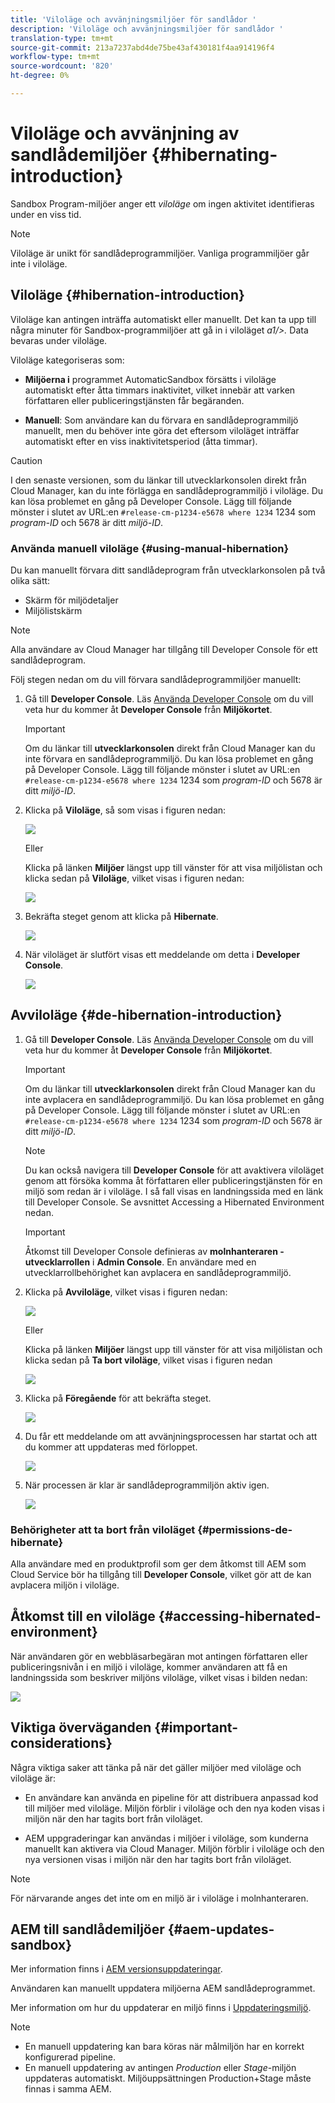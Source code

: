 ```yaml
---
title: 'Viloläge och avvänjningsmiljöer för sandlådor '
description: 'Viloläge och avvänjningsmiljöer för sandlådor '
translation-type: tm+mt
source-git-commit: 213a7237abd4de75be43af430181f4aa914196f4
workflow-type: tm+mt
source-wordcount: '820'
ht-degree: 0%

---
```



# Viloläge och avvänjning av sandlådemiljöer {#hibernating-introduction}

Sandbox Program-miljöer anger ett *viloläge* om ingen aktivitet identifieras under en viss tid.

>[!NOTE]
>Viloläge är unikt för sandlådeprogrammiljöer. Vanliga programmiljöer går inte i viloläge.

## Viloläge {#hibernation-introduction}

Viloläge kan antingen inträffa automatiskt eller manuellt. Det kan ta upp till några minuter för Sandbox-programmiljöer att gå in i viloläget *a1/>.* Data bevaras under viloläge.

Viloläge kategoriseras som:

* **Miljöerna i**  programmet AutomaticSandbox försätts i viloläge automatiskt efter åtta timmars inaktivitet, vilket innebär att varken författaren eller publiceringstjänsten får begäranden.

* **Manuell**: Som användare kan du förvara en sandlådeprogrammiljö manuellt, men du behöver inte göra det eftersom viloläget inträffar automatiskt efter en viss inaktivitetsperiod (åtta timmar).

>[!CAUTION]
>I den senaste versionen, som du länkar till utvecklarkonsolen direkt från Cloud Manager, kan du inte förlägga en sandlådeprogrammiljö i viloläge. Du kan lösa problemet en gång på Developer Console. Lägg till följande mönster i slutet av URL:en `#release-cm-p1234-e5678 where 1234` 1234 som *program-ID* och 5678 är ditt *miljö-ID*.

### Använda manuell viloläge {#using-manual-hibernation}

Du kan manuellt förvara ditt sandlådeprogram från utvecklarkonsolen på två olika sätt:

* Skärm för miljödetaljer
* Miljölistskärm

>[!NOTE]
>Alla användare av Cloud Manager har tillgång till Developer Console för ett sandlådeprogram.

Följ stegen nedan om du vill förvara sandlådeprogrammiljöer manuellt:

1. Gå till **Developer Console**.
Läs [Använda Developer Console](/help/implementing/cloud-manager/manage-environments.md#accessing-developer-console) om du vill veta hur du kommer åt **Developer Console** från **Miljökortet**.
   >[!IMPORTANT]
   >Om du länkar till **utvecklarkonsolen** direkt från Cloud Manager kan du inte förvara en sandlådeprogrammiljö. Du kan lösa problemet en gång på Developer Console. Lägg till följande mönster i slutet av URL:en `#release-cm-p1234-e5678 where 1234` 1234 som *program-ID* och 5678 är ditt *miljö-ID*.

1. Klicka på **Viloläge**, så som visas i figuren nedan:

   ![](assets/hibernate-1.png)

   Eller

   Klicka på länken **Miljöer** längst upp till vänster för att visa miljölistan och klicka sedan på **Viloläge**, vilket visas i figuren nedan:

   ![](assets/hibernate-1b.png)

1. Bekräfta steget genom att klicka på **Hibernate**.

   ![](assets/hibernate-2.png)

1. När viloläget är slutfört visas ett meddelande om detta i **Developer Console**.

   ![](assets/hibernate-4.png)


## Avviloläge {#de-hibernation-introduction}

1. Gå till **Developer Console**.
Läs [Använda Developer Console](/help/implementing/cloud-manager/manage-environments.md#accessing-developer-console) om du vill veta hur du kommer åt **Developer Console** från **Miljökortet**.

   >[!IMPORTANT]
   >Om du länkar till **utvecklarkonsolen** direkt från Cloud Manager kan du inte avplacera en sandlådeprogrammiljö. Du kan lösa problemet en gång på Developer Console. Lägg till följande mönster i slutet av URL:en `#release-cm-p1234-e5678 where 1234` 1234 som *program-ID* och 5678 är ditt *miljö-ID*.

   >[!NOTE]
   >Du kan också navigera till **Developer Console** för att avaktivera viloläget genom att försöka komma åt författaren eller publiceringstjänsten för en miljö som redan är i viloläge. I så fall visas en landningssida med en länk till Developer Console. Se avsnittet Accessing a Hibernated Environment nedan.

   >[!IMPORTANT]
   >Åtkomst till Developer Console definieras av **molnhanteraren - utvecklarrollen** i **Admin Console**. En användare med en utvecklarrollbehörighet kan avplacera en sandlådeprogrammiljö.

1. Klicka på **Avviloläge**, vilket visas i figuren nedan:

   ![](assets/de-hibernation-img1.png)

   Eller

   Klicka på länken **Miljöer** längst upp till vänster för att visa miljölistan och klicka sedan på **Ta bort viloläge**, vilket visas i figuren nedan

   ![](assets/de-hibernate-1b.png)


1. Klicka på **Föregående** för att bekräfta steget.

   ![](assets/de-hibernation-img2.png)

1. Du får ett meddelande om att avvänjningsprocessen har startat och att du kommer att uppdateras med förloppet.

   ![](assets/de-hibernation-img3.png)

1. När processen är klar är sandlådeprogrammiljön aktiv igen.

   ![](assets/de-hibernation-img4.png)

### Behörigheter att ta bort från viloläget {#permissions-de-hibernate}

Alla användare med en produktprofil som ger dem åtkomst till AEM som Cloud Service bör ha tillgång till **Developer Console**, vilket gör att de kan avplacera miljön i viloläge.

## Åtkomst till en viloläge {#accessing-hibernated-environment}

När användaren gör en webbläsarbegäran mot antingen författaren eller publiceringsnivån i en miljö i viloläge, kommer användaren att få en landningssida som beskriver miljöns viloläge, vilket visas i bilden nedan:

![](assets/de-hibernation-img5.png)

## Viktiga överväganden {#important-considerations}

Några viktiga saker att tänka på när det gäller miljöer med viloläge och viloläge är:

* En användare kan använda en pipeline för att distribuera anpassad kod till miljöer med viloläge. Miljön förblir i viloläge och den nya koden visas i miljön när den har tagits bort från viloläget.

* AEM uppgraderingar kan användas i miljöer i viloläge, som kunderna manuellt kan aktivera via Cloud Manager. Miljön förblir i viloläge och den nya versionen visas i miljön när den har tagits bort från viloläget.

>[!NOTE]
>För närvarande anges det inte om en miljö är i viloläge i molnhanteraren.

## AEM till sandlådemiljöer {#aem-updates-sandbox}

Mer information finns i [AEM versionsuppdateringar](/help/implementing/deploying/aem-version-updates.md).

Användaren kan manuellt uppdatera miljöerna AEM sandlådeprogrammet.

Mer information om hur du uppdaterar en miljö finns i [Uppdateringsmiljö](/help/implementing/cloud-manager/manage-environments.md#updating-dev-environment).

>[!NOTE]
>* En manuell uppdatering kan bara köras när målmiljön har en korrekt konfigurerad pipeline.
>* En manuell uppdatering av antingen *Production* eller *Stage*-miljön uppdateras automatiskt. Miljöuppsättningen Production+Stage måste finnas i samma AEM.






